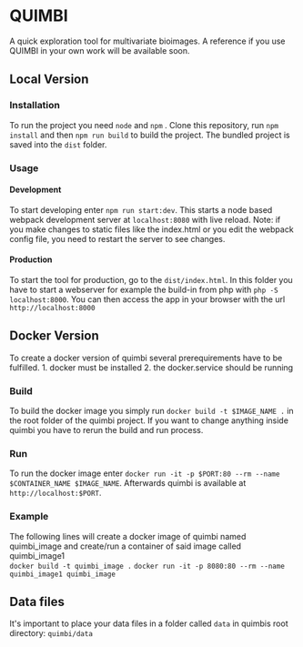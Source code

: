 QUIMBI
======

A quick exploration tool for multivariate bioimages. A reference if you use QUIMBI in your own work will be available soon.

## Local Version
### Installation
To run the project you need `node` and `npm` . Clone this repository, run `npm install` and then `npm run build` to build the project.
The bundled project is saved into the `dist` folder.

### Usage
#### Development
To start developing enter `npm run start:dev`. This starts a node based webpack development server at `localhost:8080` with live reload. Note: if you make 
changes to static files like the index.html or you edit the webpack config file, you need to
restart the server to see changes.
#### Production
To start the tool for production, go to the  `dist/index.html`. In this folder you have to start a webserver for example 
the build-in from php with `php -S localhost:8000`. You can then access the app in your browser
with the url `http://localhost:8000`

## Docker Version
To create a docker version of quimbi several prerequirements have to be fulfilled.
	1. docker must be installed
	2. the docker.service should be running 
### Build
To build the docker image you simply run `docker build -t $IMAGE_NAME .` in the root folder of the quimbi project.
If you want to change anything inside quimbi you have to rerun the build and run process.

### Run
To run the docker image enter `docker run -it -p $PORT:80 --rm --name $CONTAINER_NAME $IMAGE_NAME`. Afterwards quimbi is available
at `http://localhost:$PORT`.

### Example
The following lines will create a docker image of quimbi named quimbi_image and create/run a container of said image called quimbi_image1  
`docker build -t quimbi_image .`
`docker run -it -p 8080:80 --rm --name quimbi_image1 quimbi_image`

## Data files
It's important to place your data files in a folder called `data` in quimbis root directory: `quimbi/data`

